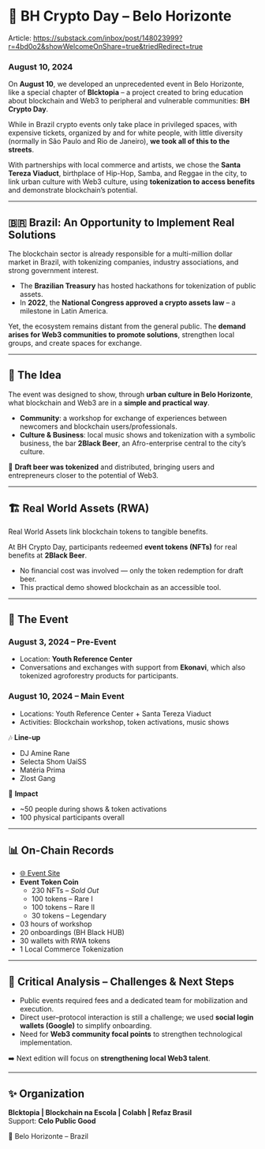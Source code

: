 # 🌿 BH Crypto Day – Belo Horizonte

Article: https://substack.com/inbox/post/148023999?r=4bd0o2&showWelcomeOnShare=true&triedRedirect=true

### August 10, 2024  

On **August 10**, we developed an unprecedented event in Belo Horizonte, like a special chapter of **Blcktopia** – a project created to bring education about blockchain and Web3 to peripheral and vulnerable communities: **BH Crypto Day**.  

While in Brazil crypto events only take place in privileged spaces, with expensive tickets, organized by and for white people, with little diversity (normally in São Paulo and Rio de Janeiro), **we took all of this to the streets**.  

With partnerships with local commerce and artists, we chose the **Santa Tereza Viaduct**, birthplace of Hip-Hop, Samba, and Reggae in the city, to link urban culture with Web3 culture, using **tokenization to access benefits** and demonstrate blockchain’s potential.  

---

## 🇧🇷 Brazil: An Opportunity to Implement Real Solutions  

The blockchain sector is already responsible for a multi-million dollar market in Brazil, with tokenizing companies, industry associations, and strong government interest.  

- The **Brazilian Treasury** has hosted hackathons for tokenization of public assets.  
- In **2022**, the **National Congress approved a crypto assets law** – a milestone in Latin America.  

Yet, the ecosystem remains distant from the general public. The **demand arises for Web3 communities to promote solutions**, strengthen local groups, and create spaces for exchange.  

---

## 🎯 The Idea  

The event was designed to show, through **urban culture in Belo Horizonte**, what blockchain and Web3 are in a **simple and practical way**.  

- **Community**: a workshop for exchange of experiences between newcomers and blockchain users/professionals.  
- **Culture & Business**: local music shows and tokenization with a symbolic business, the bar **2Black Beer**, an Afro-enterprise central to the city’s culture.  

🌿 **Draft beer was tokenized** and distributed, bringing users and entrepreneurs closer to the potential of Web3.  

---

## 🏗 Real World Assets (RWA)  

Real World Assets link blockchain tokens to tangible benefits.  

At BH Crypto Day, participants redeemed **event tokens (NFTs)** for real benefits at **2Black Beer**.  

- No financial cost was involved — only the token redemption for draft beer.  
- This practical demo showed blockchain as an accessible tool.  

---

## 📅 The Event  

### August 3, 2024 – Pre-Event  
- Location: **Youth Reference Center**  
- Conversations and exchanges with support from **Ekonavi**, which also tokenized agroforestry products for participants.  

### August 10, 2024 – Main Event  
- Locations: Youth Reference Center + Santa Tereza Viaduct  
- Activities: Blockchain workshop, token activations, music shows  

🎶 **Line-up**  
- DJ Amine Rane  
- Selecta Shom UaiSS  
- Matéria Prima  
- Zlost Gang  

👥 **Impact**  
- ~50 people during shows & token activations  
- 100 physical participants overall  

---

## 📊 On-Chain Records  

- [🌐 Event Site](https://bhcryptoday.my.canva.site)  
- **Event Token Coin**  
  - 230 NFTs – *Sold Out*  
  - 100 tokens – Rare I  
  - 100 tokens – Rare II  
  - 30 tokens – Legendary  
- 03 hours of workshop  
- 20 onboardings (BH Black HUB)  
- 30 wallets with RWA tokens  
- 1 Local Commerce Tokenization  

---

## 🧩 Critical Analysis – Challenges & Next Steps  

- Public events required fees and a dedicated team for mobilization and execution.  
- Direct user–protocol interaction is still a challenge; we used **social login wallets (Google)** to simplify onboarding.  
- Need for **Web3 community focal points** to strengthen technological implementation.  

➡️ Next edition will focus on **strengthening local Web3 talent**.  

---

## ✨ Organization  

**Blcktopia | Blockchain na Escola | Colabh | Refaz Brasil**  
Support: **Celo Public Good**  

📍 Belo Horizonte – Brazil  
